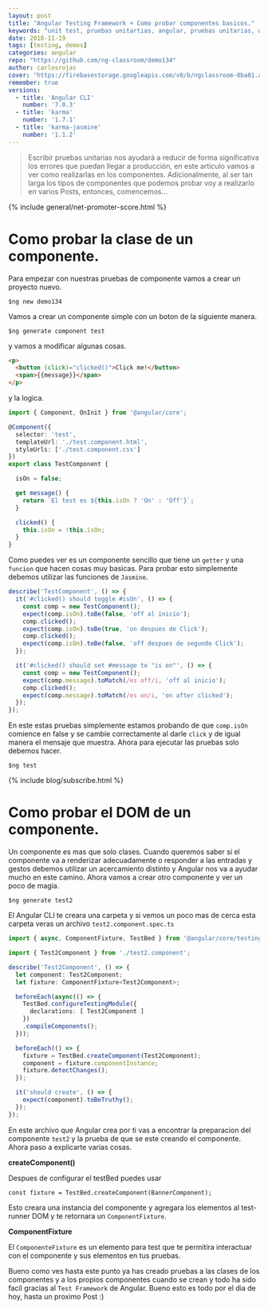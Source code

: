 ```yaml
---
layout: post
title: "Angular Testing Framework + Como probar componentes basicos."
keywords: "unit test, pruebas unitartias, angular, pruebas unitarias, webpack, jasmine, karma"
date: 2018-11-19
tags: [testing, demos]
categories: angular
repo: "https://github.com/ng-classroom/demo134"
author: carlosrojas
cover: "https://firebasestorage.googleapis.com/v0/b/ngclassroom-8ba81.appspot.com/o/posts%2F2018-11-13-%20Angular-Pruebas-Unitarias-Componentes%2Fcover.png?alt=media&token=b8401322-47bf-41d9-a470-85cddfa409f1"
remember: true
versions:
  - title: 'Angular CLI'
    number: '7.0.3'
  - title: 'karma'
    number: '1.7.1'
  - title: 'karma-jasmine'
    number: '1.1.2'
---
```


> Escribir pruebas unitarias nos ayudará a reducir de forma significativa los errores que puedan llegar a producción, en este articulo vamos a ver como realizarlas en los componentes. Adicionalmente, al ser tan larga los tipos de componentes que podemos probar voy a realizarlo en varios Posts, entonces, comencemos...

<!--summary-->

<amp-img width="1024" height="512" layout="responsive" src="https://firebasestorage.googleapis.com/v0/b/ngclassroom-8ba81.appspot.com/o/posts%2F2018-11-13-%20Angular-Pruebas-Unitarias-Componentes%2Fcover.png?alt=media&token=b8401322-47bf-41d9-a470-85cddfa409f1"></amp-img>

{% include general/net-promoter-score.html %}

# Como probar la clase de un componente.

Para empezar con nuestras pruebas de componente vamos a crear un proyecto nuevo.

````
$ng new demo134
````

Vamos a crear un componente simple con un boton de la siguiente manera.

````
$ng generate component test
````

y vamos a modificar algunas cosas.

```html
<p>
  <button (click)="clicked()">Click me!</button>
  <span>{{message}}</span>
</p>
```

y la logica.

```ts
import { Component, OnInit } from '@angular/core';

@Component({
  selector: 'test',
  templateUrl: './test.component.html',
  styleUrls: ['./test.component.css']
})
export class TestComponent {

  isOn = false;

  get message() {
    return `El test es ${this.isOn ? 'On' : 'Off'}`; 
  }

  clicked() {
    this.isOn = !this.isOn;
  }
}
```

<amp-img width="1875" height="912" layout="responsive" src="https://firebasestorage.googleapis.com/v0/b/ngclassroom-8ba81.appspot.com/o/posts%2F2018-11-13-%20Angular-Pruebas-Unitarias-Componentes%2FtestComponent.gif?alt=media&token=97cb11e4-f5c9-4e7b-ac16-e28ae803bae5"></amp-img>

Como puedes ver es un componente sencillo que tiene un `getter` y una `funcion` que hacen cosas muy basicas. Para probar esto simplemente debemos utilizar las funciones de `Jasmine`.

```ts
describe('TestComponent', () => {
  it('#clicked() should toggle #isOn', () => {
    const comp = new TestComponent();
    expect(comp.isOn).toBe(false, 'off al inicio');
    comp.clicked();
    expect(comp.isOn).toBe(true, 'on despues de Click');
    comp.clicked();
    expect(comp.isOn).toBe(false, 'off despues de segundo Click');
  });

  it('#clicked() should set #message to "is on"', () => {
    const comp = new TestComponent();
    expect(comp.message).toMatch(/es off/i, 'off al inicio');
    comp.clicked();
    expect(comp.message).toMatch(/es on/i, 'on after clicked');
  });
});
```

En este estas pruebas simplemente estamos probando de que `comp.isOn` comience en false y se cambie correctamente al darle `click` y de igual manera el mensaje que muestra. Ahora para ejecutar las pruebas solo debemos hacer.

````
$ng test
````

<amp-img width="861" height="506" layout="responsive" src="https://firebasestorage.googleapis.com/v0/b/ngclassroom-8ba81.appspot.com/o/posts%2F2018-11-13-%20Angular-Pruebas-Unitarias-Componentes%2Ftests.png?alt=media&token=e8eddfe2-01fd-483c-8cc3-d6e0a74a0294"></amp-img>

{% include blog/subscribe.html %}

# Como probar el DOM de un componente.

Un componente es mas que solo clases. Cuando queremos saber si el componente va a renderizar adecuadamente o responder a las entradas y gestos debemos utilizar un acercamiento distinto y Angular nos va a ayudar mucho en este camino. Ahora vamos a crear otro componente y ver un poco de magia.

````
$ng generate test2
````

El Angular CLI te creara una carpeta y si vemos un poco mas de cerca esta carpeta veras un archivo `test2.component.spec.ts`

```ts
import { async, ComponentFixture, TestBed } from '@angular/core/testing';

import { Test2Component } from './test2.component';

describe('Test2Component', () => {
  let component: Test2Component;
  let fixture: ComponentFixture<Test2Component>;

  beforeEach(async(() => {
    TestBed.configureTestingModule({
      declarations: [ Test2Component ]
    })
    .compileComponents();
  }));

  beforeEach(() => {
    fixture = TestBed.createComponent(Test2Component);
    component = fixture.componentInstance;
    fixture.detectChanges();
  });

  it('should create', () => {
    expect(component).toBeTruthy();
  });
});
```

En este archivo que Angular crea por ti vas a encontrar la preparacion del componente `test2` y la prueba de que se este creando el componente. Ahora paso a explicarte varias cosas.

**createComponent()**

Despues de configurar el testBed puedes usar

````
const fixture = TestBed.createComponent(BannerComponent);
````

Esto creara una instancia del componente y agregara los elementos al test-runner DOM y te retornara un `ComponentFixture`.

**ComponentFixture**

El `ComponenteFixture` es un elemento para test que te permitira interactuar con el componente y sus elementos en tus pruebas.

Bueno como ves hasta este punto ya has creado pruebas a las clases de los componentes y a los propios componentes cuando se crean y todo ha sido facíl gracias al `Test Framework` de Angular. Bueno esto es todo por el dia de hoy, hasta un proximo Post :)